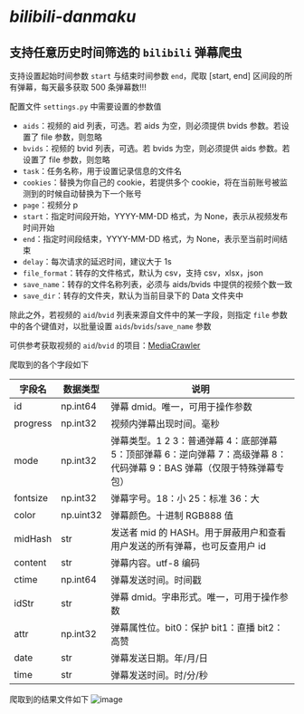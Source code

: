 # ***bilibili-danmaku***
支持任意历史时间筛选的 `bilibili` 弹幕爬虫
---
支持设置起始时间参数 `start` 与结束时间参数 `end`，爬取 [start, end] 区间段的所有弹幕，每天最多获取 500 条弹幕数!!!

配置文件 `settings.py` 中需要设置的参数值
- `aids`：视频的 aid 列表，可选。若 aids 为空，则必须提供 bvids 参数。若设置了 file 参数，则忽略
- `bvids`：视频的 bvid 列表，可选。若 bvids 为空，则必须提供 aids 参数。若设置了 file 参数，则忽略
- `task`：任务名称，用于设置记录信息的文件名
- `cookies`：替换为你自己的 cookie，若提供多个 cookie，将在当前账号被监测到的时候自动替换为下一个账号
- `page`：视频分 p
- `start`：指定时间段开始，YYYY-MM-DD 格式，为 None，表示从视频发布时间开始
- `end`：指定时间段结束，YYYY-MM-DD 格式，为 None，表示至当前时间结束
- `delay`：每次请求的延迟时间，建议大于 1s
- `file_format`：转存的文件格式，默认为 csv，支持 csv，xlsx，json
- `save_name`：转存的文件名称列表，必须与 aids/bvids 中提供的视频个数一致
- `save_dir`：转存的文件夹，默认为当前目录下的 Data 文件夹中

除此之外，若视频的 `aid`/`bvid` 列表来源自文件中的某一字段，则指定 `file` 参数中的各个键值对，以批量设置 `aids`/`bvids`/`save_name` 参数

可供参考获取视频的 `aid`/`bvid` 的项目：[MediaCrawler](https://github.com/NanmiCoder/MediaCrawler "MediaCrawler")

爬取到的各个字段如下

| 字段名    | 数据类型  | 说明                                                                 |
| --------- | --------- | -------------------------------------------------------------------- |
| id        | np.int64  | 弹幕 dmid。唯一，可用于操作参数                                      |
| progress  | np.int32  | 视频内弹幕出现时间。毫秒                                            |
| mode      | np.int32  | 弹幕类型。1 2 3：普通弹幕 4：底部弹幕 5：顶部弹幕 6：逆向弹幕 7：高级弹幕 8：代码弹幕 9：BAS 弹幕（仅限于特殊弹幕专包） |
| fontsize  | np.int32  | 弹幕字号。18：小 25：标准 36：大                                    |
| color     | np.uint32 | 弹幕颜色。十进制 RGB888 值                                          |
| midHash   | str       | 发送者 mid 的 HASH。用于屏蔽用户和查看用户发送的所有弹幕，也可反查用户 id |
| content   | str       | 弹幕内容。utf-8 编码                                                |
| ctime     | np.int64  | 弹幕发送时间。时间戳                                                |
| idStr     | str       | 弹幕 dmid。字串形式。唯一，可用于操作参数                            |
| attr      | np.int32  | 弹幕属性位。bit0：保护 bit1：直播 bit2：高赞                        |
| date      | str       | 弹幕发送日期。年/月/日                                             |
| time      | str       | 弹幕发送时间。时/分/秒                                             |

爬取到的结果文件如下
![image](https://github.com/user-attachments/assets/032d6b97-e5ee-41c3-a6de-05844664be00)
